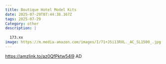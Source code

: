 ```yaml
---
title: Boutique Hotel Model Kits
date: 2025-07-29T07:44:38.167Z
tags: 2025-07-29
Category: other
description: |
  
  173.xx
image: https://m.media-amazon.com/images/I/71+J5i13RXL._AC_SL1500_.jpg
---
```

https://amzlink.to/az0QfPktw54l9
AD